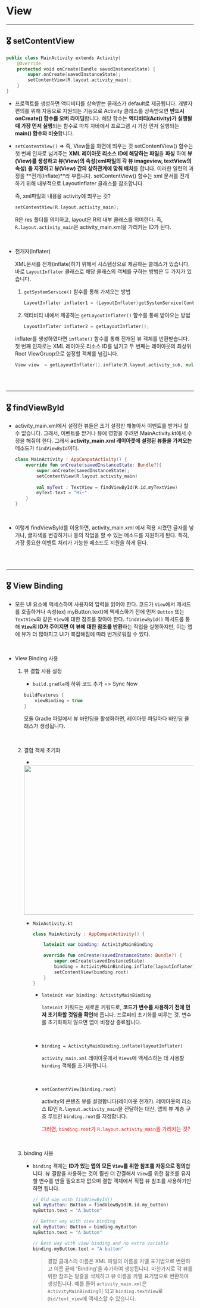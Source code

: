 # View

-----

## 🎖 setContentView

```kotlin
public class MainActivity extends Activity{
    @Override
    protected void onCreate(Bundle savedInstanceState) {
        super.onCreate(savedInstanceState);
        setContentView(R.layout.activity_main);
    }
}
```

+ 프로젝트를 생성하면 액티비티를 상속받는 클래스가 default로 제공됩니다. 개발자 편의를 위해 자동으로 지원되는 기능으로 Activity 클래스를 상속받으면 **반드시 onCreate() 함수를 오버 라이딩**합니다. 해당 함수는 **액티비티(Activity)가 실행될 때 가장 먼저 실행**되는 함수로 마치 자바에서 프로그램 시 가장 먼저 실행되는 **main() 함수와 비슷**합니다. 

+ `setContentView()` => 즉, View들을 화면에 띄우는 것
  setContentView() 함수는 첫 번째 인자로 넘겨주는 **XML 레이아웃 리소스 ID에 해당하는 파일**을 **파싱** 하여 **뷰(View)를 생성하고 뷰(View)의 속성(xml파일의 각 뷰 imageview, textView의 속성) 을 지정하고 뷰(View) 간의 상하관계에 맞춰 배치**를 합니다. 이러한 일련의 과정을 **전개(Inflate)**라 부릅니다. setContentView() 함수는 xml 문서를 전개하기 위해 내부적으로 LayoutInflater 클래스를 참조합니다. 

  즉, xml파일의 내용을 activity에 띄우는 것?
  
  ```kotlin
  setContentView(R.layout.activity_main);
  ```

  R은 res 폴더를 의미하고, layout은 R의 내부 클래스를 의미한다. 즉, `R.layout.activity_main`은 activity_main.xml을 가리키는 ID가 된다. 

  <br>
  
+ 전개자(Inflater)

  XML문서를 전개(inflate)하기 위해서 시스템상으로 제공하는 클래스가 있습니다. 바로 `LayoutInflater` 클래스로 해당 클래스의 객체를 구하는 방법은 두 가지가 있습니다.

  1. `getSystemService()` 함수를 통해 가져오는 방법

     ```kotlin
     LayoutInflater inflater1 = (LayoutInflater)getSystemService(Context.LAYOUT_INFLATER_SERVICE);
     ```

  2. 액티비티 내에서 제공하는 `getLayoutInflater()` 함수를 통해 받아오는 방법

     ```kotlin
     LayoutInflater inflater2 = getLayoutInflater();
     ```

  inflater를 생성하였다면 `inflate()` 함수를 통해 전개된 뷰 객체를 반환받습니다. 첫 번째 인자로는 XML 레이아웃 리소스 ID를 넘기고 두 번째는 레이아웃의 최상위 Root ViewGruop으로 설정할 객체를 넘깁니다.

  ```kotlin
  View view  = getLayoutInflater().inflate(R.layout.activity_sub, null);
  ```

<br>

<br>


-----

## 🎖 findViewById

+ activity_main.xml에서 설정한 뷰들은 초기 설정만 해놓아서 이벤트를 받거나 할 수 없습니다. 그래서, 이벤트를 받거나 뷰에 영향을 주려면 MainActivity.kt에서 수정을 해줘야 한다. 그래서 **activity_main.xml 레이아웃에 설정된 뷰들을 가져오는** 메소드가 `findViewById`이다.

  ```kotlin
  class MainActivity : AppConpatActivity() {
      override fun onCreate(savedInstanceState: Bundle?){
          super.onCreate(savedInstanceState);
          setContentView(R.layout.activity_main)
              
          val myText : TextView = findViewById(R.id.myTextView)
          myText.text = "Hi~"
      }
  }
  ```

  <br>

+ 이렇게 findViewById를 이용하면, activity_main.xml 에서 적용 시켰던 글자를 넣거나, 글자색을 변경하거나 등의 작업을 할 수 있는 메소드를 지원하게 된다. 특히, 가장 중요한 이벤트 처리가 가능한 메소드도 지원을 하게 된다. 

<br>

<br>

-----

## 🎖 View Binding

+ 모든 UI 요소에 액세스하여 사용자의 입력을 읽어야 한다. 코드가 `View`에서 메서드를 호출하거나 속성(ex) myButton.text)에 액세스하기 전에 먼저 `Button` 또는 `TextView`와 같은 `View`에 대한 참조를 찾아야 한다. `findViewById()` 메서드를 통해 **`View`의 ID가 주어지면 이 뷰에 대한 참조를 반환**하는 작업을 실행하지만, 이는 앱에 뷰가 더 많아지고 UI가 복잡해짐에 따라 번거로워질 수 있다.

<br>

+ View Binding 사용

  1. 뷰 결합 사용 설정

     + `build.gradle`에 하위 코드 추가 => Sync Now

     ```kotlin
     buildFeatures {
         viewBinding = true
     }  
     ```

     모듈 Gradle 파일에서 뷰 바인딩을 활성화하면, 레이아웃 파일마다 바인딩 클래스가 생성됩니다.

     <br>

  2. 결합 객체 초기화 

     +  ​	

       <img src = "https://user-images.githubusercontent.com/31370590/125413956-9674fa02-f7ac-4de5-a4f0-bdcd9435ece9.PNG " width = "560" height = "400">

       <br>

     + `MainActivity.kt`

       ```kotlin
       class MainActivity : AppCompatActivity() {
       
           lateinit var binding: ActivityMainBinding
       
           override fun onCreate(savedInstanceState: Bundle?) {
               super.onCreate(savedInstanceState)
               binding = ActivityMainBinding.inflate(layoutInflater)
               setContentView(binding.root)
           }
       }
       ```

       + `lateinit var binding: ActivityMainBinding`

         `lateinit` 키워드는 새로운 키워드로, **코드가 변수를 사용하기 전에 먼저 초기화할 것임을 확인**해 줍니다. 프로퍼티 초기화를 미루는 것. 변수를 초기화하지 않으면 앱이 비정상 종료됩니다.

       <br>

       + `binding = ActivityMainBinding.inflate(layoutInflater)`

         `activity_main.xml` 레이아웃에서 `Views`에 액세스하는 데 사용할 `binding` 객체를 초기화합니다.

       <br>

       + `setContentView(binding.root)`

         activity의 콘텐츠 뷰를 설정합니다(레이아웃 전개?). 레이아웃의 리소스 ID인 `R.layout.activity_main`을 전달하는 대신, 앱의 뷰 계층 구조 루트인 `binding.root`를 지정합니다. 

         <span style="color:red">그러면, `binding.root`가 `R.layout.activity_main`을 가리키는 것?</span>

     <br>

  3. binding 사용

     + `binding` 객체는 **ID가 있는 앱의 모든 `View`를 위한 참조를 자동으로 정의**합니다. 뷰 결합을 사용하는 것이 훨씬 더 간결해서 `View`를 위한 참조를 유지할 변수를 만들 필요조차 없으며 결합 객체에서 직접 뷰 참조를 사용하기만 하면 됩니다.

       ```kotlin
       // Old way with findViewById()
       val myButton: Button = findViewById(R.id.my_button)
       myButton.text = "A button"
       
       // Better way with view binding
       val myButton: Button = binding.myButton
       myButton.text = "A button"
       
       // Best way with view binding and no extra variable
       binding.myButton.text = "A button"
       ```

       > 결합 클래스의 이름은 XML 파일의 이름을 카멜 표기법으로 변환하고 이름 끝에 'Binding'을 추가하여 생성됩니다. 마찬가지로 각 뷰를 위한 참조는 밑줄을 삭제하고 뷰 이름을 카멜 표기법으로 변환하여 생성됩니다. 예를 들어 `activity_main.xml`은 `ActivityMainBinding`이 되고 `binding.textView`로 `@id/text_view`에 액세스할 수 있습니다.
